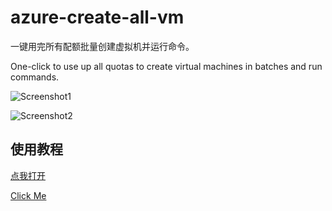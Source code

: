 # azure-create-all-vm
一键用完所有配额批量创建虚拟机并运行命令。

One-click to use up all quotas to create virtual machines in batches and run commands.

![Screenshot1](https://github.com/sslspace/azure-create-all-vm/blob/main/Screenshot1.jpg "Screenshot1")

![Screenshot2](https://github.com/sslspace/azure-create-all-vm/blob/main/Screenshot1.jpg "Screenshot2")

## 使用教程
[点我打开](https://blog.shelike.me/index.php/2021/01/03/azure-%e4%b8%80%e9%94%ae%e6%8c%96%e7%9f%bf%e8%84%9a%e6%9c%ac%ef%bc%88%e6%89%b9%e9%87%8f%e5%88%9b%e5%bb%ba%e6%9c%ba%e5%99%a8%e7%94%a8%e5%ae%8c%e6%89%80%e6%9c%89%e9%85%8d%e9%a2%9d%e5%b9%b6%e8%bf%90/ "点我打开")

[Click Me](https://blog.shelike.me/index.php/2021/01/03/azure-%e4%b8%80%e9%94%ae%e6%8c%96%e7%9f%bf%e8%84%9a%e6%9c%ac%ef%bc%88%e6%89%b9%e9%87%8f%e5%88%9b%e5%bb%ba%e6%9c%ba%e5%99%a8%e7%94%a8%e5%ae%8c%e6%89%80%e6%9c%89%e9%85%8d%e9%a2%9d%e5%b9%b6%e8%bf%90/ "Click Me")
